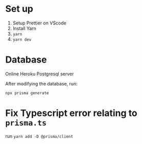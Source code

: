 # Set up

1. Setup Prettier on VScode
2. Install Yarn
3. `yarn`
4. `yarn dev`

# Database

Online Heroku Postgresql server

After modifying the database, run:

`npx prisma generate`

# Fix Typescript error relating to `prisma.ts`

run `yarn add -D @prisma/client`

